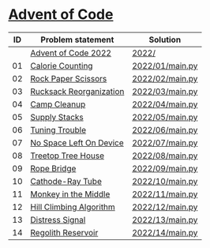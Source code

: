 # [Advent of Code](https://adventofcode.com/)


| ID | Problem statement                                               | Solution                           |
|----|-----------------------------------------------------------------|------------------------------------|
|    | [Advent of Code 2022](https://adventofcode.com/2022)            | [2022/](2022/)                     |
| 01 | [Calorie Counting](https://adventofcode.com/2022/day/1)         | [2022/01/main.py](2022/01/main.py) |
| 02 | [Rock Paper Scissors](https://adventofcode.com/2022/day/2)      | [2022/02/main.py](2022/02/main.py) |
| 03 | [Rucksack Reorganization](https://adventofcode.com/2022/day/3)  | [2022/03/main.py](2022/03/main.py) |
| 04 | [Camp Cleanup](https://adventofcode.com/2022/day/4)             | [2022/04/main.py](2022/04/main.py) |
| 05 | [Supply Stacks](https://adventofcode.com/2022/day/5)            | [2022/05/main.py](2022/05/main.py) |
| 06 | [Tuning Trouble](https://adventofcode.com/2022/day/6)           | [2022/06/main.py](2022/06/main.py) |
| 07 | [No Space Left On Device](https://adventofcode.com/2022/day/7)  | [2022/07/main.py](2022/07/main.py) |
| 08 | [Treetop Tree House](https://adventofcode.com/2022/day/8)       | [2022/08/main.py](2022/08/main.py) |
| 09 | [Rope Bridge](https://adventofcode.com/2022/day/9)              | [2022/09/main.py](2022/09/main.py) |
| 10 | [Cathode-Ray Tube](https://adventofcode.com/2022/day/10)        | [2022/10/main.py](2022/10/main.py) |
| 11 | [Monkey in the Middle](https://adventofcode.com/2022/day/11)    | [2022/11/main.py](2022/11/main.py) |
| 12 | [Hill Climbing Algorithm](https://adventofcode.com/2022/day/12) | [2022/12/main.py](2022/12/main.py) |
| 13 | [Distress Signal](https://adventofcode.com/2022/day/13)         | [2022/13/main.py](2022/13/main.py) |
| 14 | [Regolith Reservoir](https://adventofcode.com/2022/day/14)      | [2022/14/main.py](2022/14/main.py) |

